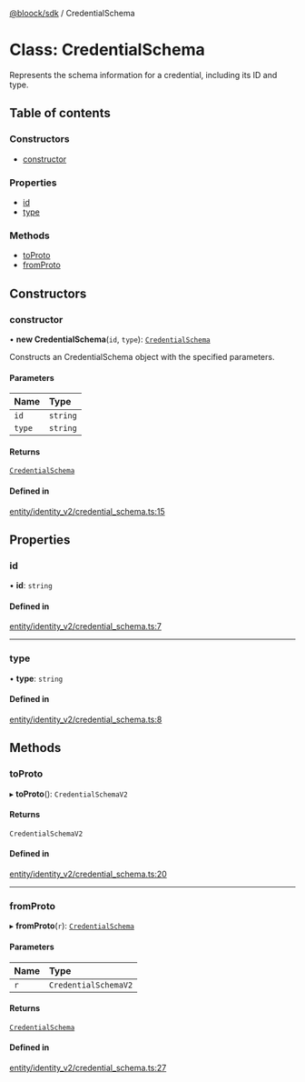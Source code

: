 [@bloock/sdk](../index.md) / CredentialSchema

# Class: CredentialSchema

Represents the schema information for a credential, including its ID and type.

## Table of contents

### Constructors

- [constructor](CredentialSchema.md#constructor)

### Properties

- [id](CredentialSchema.md#id)
- [type](CredentialSchema.md#type)

### Methods

- [toProto](CredentialSchema.md#toproto)
- [fromProto](CredentialSchema.md#fromproto)

## Constructors

### constructor

• **new CredentialSchema**(`id`, `type`): [`CredentialSchema`](CredentialSchema.md)

Constructs an CredentialSchema object with the specified parameters.

#### Parameters

| Name | Type |
| :------ | :------ |
| `id` | `string` |
| `type` | `string` |

#### Returns

[`CredentialSchema`](CredentialSchema.md)

#### Defined in

[entity/identity_v2/credential_schema.ts:15](https://github.com/bloock/bloock-sdk/blob/d82279b/languages/js/src/entity/identity_v2/credential_schema.ts#L15)

## Properties

### id

• **id**: `string`

#### Defined in

[entity/identity_v2/credential_schema.ts:7](https://github.com/bloock/bloock-sdk/blob/d82279b/languages/js/src/entity/identity_v2/credential_schema.ts#L7)

___

### type

• **type**: `string`

#### Defined in

[entity/identity_v2/credential_schema.ts:8](https://github.com/bloock/bloock-sdk/blob/d82279b/languages/js/src/entity/identity_v2/credential_schema.ts#L8)

## Methods

### toProto

▸ **toProto**(): `CredentialSchemaV2`

#### Returns

`CredentialSchemaV2`

#### Defined in

[entity/identity_v2/credential_schema.ts:20](https://github.com/bloock/bloock-sdk/blob/d82279b/languages/js/src/entity/identity_v2/credential_schema.ts#L20)

___

### fromProto

▸ **fromProto**(`r`): [`CredentialSchema`](CredentialSchema.md)

#### Parameters

| Name | Type |
| :------ | :------ |
| `r` | `CredentialSchemaV2` |

#### Returns

[`CredentialSchema`](CredentialSchema.md)

#### Defined in

[entity/identity_v2/credential_schema.ts:27](https://github.com/bloock/bloock-sdk/blob/d82279b/languages/js/src/entity/identity_v2/credential_schema.ts#L27)
